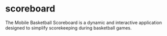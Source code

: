 # scoreboard
The Mobile Basketball Scoreboard is a dynamic and interactive application designed to simplify scorekeeping during basketball games.
